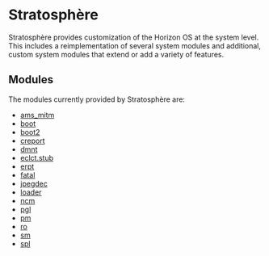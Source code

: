 # Stratosphère
Stratosphère provides customization of the Horizon OS at the system level. This includes a reimplementation of several system modules and additional, custom system modules that extend or add a variety of features.

## Modules
The modules currently provided by Stratosphère are:
+ [ams_mitm](modules/ams_mitm.md)
+ [boot](modules/boot.md)
+ [boot2](modules/boot2.md)
+ [creport](modules/creport.md)
+ [dmnt](modules/dmnt.md)
+ [eclct.stub](modules/eclct.stub.md)
+ [erpt](modules/erpt.md)
+ [fatal](modules/fatal.md)
+ [jpegdec](modules/jpegdec.md)
+ [loader](modules/loader.md)
+ [ncm](modules/ncm.md)
+ [pgl](modules/pgl.md)
+ [pm](modules/pm.md)
+ [ro](modules/ro.md)
+ [sm](modules/sm.md)
+ [spl](modules/spl.md)
